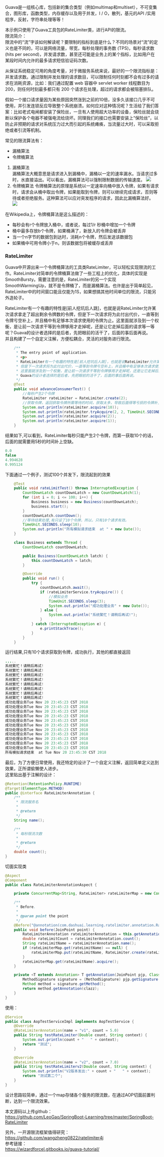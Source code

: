 Guava是一组核心库，包括新的集合类型（例如multimap和multiset），不可变集合，图形库，函数类型，内存缓存以及用于并发，I / O，散列，基元的API /实用程序，反射，字符串处理等等！  

本示例只使用了Guava工具包的RateLimiter类，进行API的限流。  
限流简介：  
限流中的“流”字该如何解读呢？要限制的指标到底是什么？不同的场景对“流”的定义也是不同的，可以是网络流量，带宽，每秒处理的事务数 (TPS)，每秒请求数 (hits per second)，并发请求数，甚至还可能是业务上的某个指标，比如用户在某段时间内允许的最多请求短信验证码次数。 

从保证系统稳定可用的角度考量，对于微服务系统来说，最好的一个限流指标是：并发请求数。通过限制并发处理的请求数目，可以限制任何时刻都不会有过多的请求在消耗资源，比如：我们通过配置 web 容器中 servlet worker 线程数目为 200，则任何时刻最多都只有 200 个请求在处理，超过的请求都会被阻塞排队。  

假如一个接口请求量因为某些原因突然涨到之前的10倍，没多久该接口几乎不可使用，并引发连锁反应导致整个系统崩溃。如何应对这种情况呢？生活给了我们答案：比如老式电闸都安装了保险丝，一旦有人使用超大功率的设备，保险丝就会烧断以保护各个电器不被强电流给烧坏。同理我们的接口也需要安装上“保险丝”，以防止非预期的请求对系统压力过大而引起的系统瘫痪，当流量过大时，可以采取拒绝或者引流等机制。  

常见的限流算法有：  
* 漏桶算法
* 令牌桶算法

1. 漏桶算法  
漏桶算法大概意思是请求进入到漏桶中，漏桶以一定的速率漏水。当请求过多时，水直接溢出。可以看出，漏桶算法可以强制限制数据的传输速度。
![](https://ws1.sinaimg.cn/large/006mOQRagy1fx9ybxzon5j30jh08bq3i.jpg)
2. 令牌桶算法
令牌桶算法的原理是系统以一定速率向桶中放入令牌，如果有请求时，请求会从桶中取出令牌，如果能取到令牌，则可以继续完成请求，否则等待或者拒绝服务。这种算法可以应对突发程序的请求，因此比漏桶算法好。  
![](https://ws1.sinaimg.cn/large/006mOQRagy1fx9ychi9ugj30ez05mwew.jpg)

在Wikipedia上，令牌桶算法是这么描述的：  

* 每秒会有r个令牌放入桶中，或者说，每过1/r 秒桶中增加一个令牌
* 桶中最多存放b个令牌，如果桶满了，新放入的令牌会被丢弃
* 当一个n字节的数据包到达时，消耗n个令牌，然后发送该数据包
* 如果桶中可用令牌小于n，则该数据包将被缓存或丢弃

### RateLimiter
Guava中开源出来一个令牌桶算法的工具类RateLimiter，可以轻松实现限流的工作。RateLimiter对简单的令牌桶算法做了一些工程上的优化，具体的实现是SmoothBursty。需要注意的是，RateLimiter的另一个实现SmoothWarmingUp，就不是令牌桶了，而是漏桶算法。也许是出于简单起见，RateLimiter中的时间窗口能且仅能为1S，如果想搞其他时间单位的限流，只能另外造轮子。  

RateLimiter有一个有趣的特性是[前人挖坑后人跳]，也就是说RateLimiter允许某次请求拿走了超出剩余令牌数的令牌，但是下一次请求将为此付出代价，一直等到令牌亏空补上，并且桶中有足够本次请求使用的令牌为止。这里面就涉及到一个权衡，是让前一次请求干等到令牌够用才走掉呢，还是让它走掉后面的请求等一等呢？Guava的设计者选择的是后者，先把眼前的活干了，后面的事后面再说。  
并且构建了一个自定义注解，方便松耦合，灵活的对服务进行限流。  

```java
    /**
     * The entry point of application.
     * <p>
     * RateLimiter有一个有趣的特性是[前人挖坑后人跳]，也就是说RateLimiter允许某次请求拿走了超出剩余令牌数的令牌，
     * 但是下一次请求将为此付出代价，一直等到令牌亏空补上，并且桶中有足够本次请求使用的令牌为止。
     * 这里面就涉及到一个权衡，是让前一次请求干等到令牌够用才走掉呢，还是让它走掉后面的请求等一等呢？
     * Guava的设计者选择的是后者，先把眼前的活干了，后面的事后面再说。
     */
    @Test
    public void advanceConsumerTest() {
        //每秒产生2个令牌
        RateLimiter rateLimiter = RateLimiter.create(2);
        //获取令牌，返回获取令牌所需等待的时间，获取太多，导致后面得等亏损的令牌补上才能获取到。
        System.out.println(rateLimiter.acquire(10));
        System.out.println(rateLimiter.tryAcquire(2, 2, TimeUnit.SECONDS));
        System.out.println(rateLimiter.acquire(2));
        System.out.println(rateLimiter.acquire(1));
    }
```
结果如下,可以看到，RateLimiter每秒只能产生2个令牌，而第一获取10个的话，后面的就需要用5秒的时间补上空缺。
```java
0.0
false
4.994628
0.995124
```
下面通过一个例子，测试100个并发下，限流起到的效果
```java
    @Test
    public void rateLimitTest() throws InterruptedException {
        CountDownLatch countDownLatch = new CountDownLatch(1);
        for (int i = 0; i <= 100; i++) {
            Business business = new Business(countDownLatch);
            business.start();
        }
        countDownLatch.countDown();
        //等待结果处理,有只设了10个令牌，所以，只有10个请求有效。
        TimeUnit.SECONDS.sleep(10);
        System.out.println("所有模拟请求结束  at " + new Date());
    }

    class Business extends Thread {
        CountDownLatch countDownLatch;

        public Business(CountDownLatch latch) {
            this.countDownLatch = latch;
        }

        @Override
        public void run() {
            try {
                countDownLatch.await();
                if (rateLimiterService.tryAcquire()) {
                    //模拟业务
                    TimeUnit.SECONDS.sleep(3);
                    System.out.println("成功处理业务" + new Date());
                } else {
                    System.out.println("系统繁忙！请稍后再试!");
                }
            } catch (InterruptedException e) {
                e.printStackTrace();
            }
        }
    }
```
运行结果,只有10个请求获取到令牌，成功执行，其他的都直接返回
```java
.....
系统繁忙！请稍后再试!
系统繁忙！请稍后再试!
系统繁忙！请稍后再试!
系统繁忙！请稍后再试!
系统繁忙！请稍后再试!
系统繁忙！请稍后再试!
系统繁忙！请稍后再试!
系统繁忙！请稍后再试!
成功处理业务Tue Nov 20 23:45:23 CST 2018
成功处理业务Tue Nov 20 23:45:23 CST 2018
成功处理业务Tue Nov 20 23:45:23 CST 2018
成功处理业务Tue Nov 20 23:45:23 CST 2018
成功处理业务Tue Nov 20 23:45:23 CST 2018
成功处理业务Tue Nov 20 23:45:23 CST 2018
成功处理业务Tue Nov 20 23:45:23 CST 2018
成功处理业务Tue Nov 20 23:45:23 CST 2018
成功处理业务Tue Nov 20 23:45:23 CST 2018
成功处理业务Tue Nov 20 23:45:23 CST 2018
成功处理业务Tue Nov 20 23:45:23 CST 2018
所有模拟请求结束  at Tue Nov 20 23:45:30 CST 2018
```
最后，为了方便日常使用，我还特定的设计了一个自定义注解，返回简单定义达到效果，正所谓偷懒使人进步。  
这里贴出基于注解的设计：  
```java
@Retention(RetentionPolicy.RUNTIME)
@Target(ElementType.METHOD)
public @interface RateLimiterAnnotation {
    /**
     * 限流服务名
     *
     * @return
     */
    String name();

    /**
     * 每秒限流次数
     *
     * @return
     */
    double count();
}
```
切面实现类
```java
@Aspect
@Component
public class RateLimiterAnnotationAspect {

    private ConcurrentMap<String, RateLimiter> rateLimiterMap = new ConcurrentHashMap<>();

    /**
     * Before.
     *
     * @param point the point
     */
    @Before("@annotation(com.dashuai.learning.ratelimiter.annotation.RateLimiterAnnotation)")
    public void before(JoinPoint point) {
        RateLimiterAnnotation rateLimiterAnnotation = this.getAnnotation(point, RateLimiterAnnotation.class);
        double rateLimitCount = rateLimiterAnnotation.count();
        String rateLimitName = rateLimiterAnnotation.name();
        if (rateLimiterMap.get(rateLimitName) == null) {
            rateLimiterMap.put(rateLimitName, RateLimiter.create(rateLimitCount));
        }
        rateLimiterMap.get(rateLimitName).acquire();
    }

    private <T extends Annotation> T getAnnotation(JoinPoint pjp, Class<T> clazz) {
        MethodSignature signature = (MethodSignature) pjp.getSignature();
        Method method = signature.getMethod();
        return method.getAnnotation(clazz);
    }
}
```
使用：  
```java
@Service
public class AopTestServiceImpl implements AopTestService {
    @Override
    @RateLimiterAnnotation(name = "v1", count = 5.0)
    public String testRateLimiter(Double count, String context) {
        System.out.println(count + "   " + context);
        return "测试";
    }

    @Override
    @RateLimiterAnnotation(name = "v2", count = 7.0)
    public String testRateLimiterv2(Double count, String context) {
        System.out.println("V2版本发出:" + count + "   " + context);
        return "测试第二个";
    }
}
```

设计思路较简单，通过一个map存储各个服务的限流数，在通过AOP切面前置判断，达到一个限流效果。  

本文源码以上传github：  
https://github.com/LeoGao/SpringBoot-Learning/tree/master/SpringBoot-RateLimiter  


另外，一开源限流框架值得研究：     
https://github.com/wangzheng0822/ratelimiter4j  
参考链接：  
https://wizardforcel.gitbooks.io/guava-tutorial/    